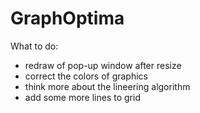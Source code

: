 # GraphOptima
What to do:
- redraw of pop-up window after resize
- correct the colors of graphics
- think more about the lineering algorithm
- add some more lines to grid
